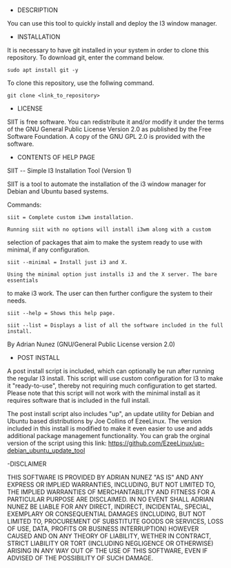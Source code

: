   - DESCRIPTION

You can use this tool to quickly install and deploy the I3 window manager.

  - INSTALLATION

It is necessary to have git installed in your system in order to clone this repository. To download git, enter the command below.

	sudo apt install git -y

To clone this repository, use the follwing command.

	git clone <link_to_repository>

  - LICENSE

SIIT is free software. You can redistribute it and/or modify it under the terms of the GNU General Public License Version 2.0 as
published by the Free Software Foundation. A copy of the GNU GPL 2.0 is provided with the software.

  - CONTENTS OF HELP PAGE

SIIT -- Simple I3 Installation Tool (Version 1)

 SIIT is a tool to automate the installation of the i3 window manager for
Debian and Ubuntu based systems.

Commands: 

    siit = Complete custom i3wm installation.

    Running siit with no options will install i3wm along with a custom
selection of packages that aim to make the system ready to use with minimal,
if any configuration.

    siit --minimal = Install just i3 and X.

    Using the minimal option just installs i3 and the X server. The bare essentials
to make i3 work. The user can then further configure the system to their needs.

    siit --help = Shows this help page.

    siit --list = Displays a list of all the software included in the full install.

By Adrian Nunez (GNU/General Public License version 2.0)

  - POST INSTALL

A post install script is included, which can optionally be run after running the regular I3 install. This script will use custom
configuration for I3 to make it "ready-to-use", thereby not requiring much configuration to get started. Please note that this 
script will not work with the minimal install as it requires software that is included in the full install. 

The post install script also includes "up", an update utility for Debian and Ubuntu based distributions by Joe Collins of EzeeLinux.
The version included in this install is modified to make it even easier to use and adds additional package management functionality. 
You can grab the orginal version of the script using this link: https://github.com/EzeeLinux/up-debian_ubuntu_update_tool


  -DISCLAIMER

THIS SOFTWARE IS PROVIDED BY ADRIAN NUNEZ "AS IS" AND ANY EXPRESS OR IMPLIED WARRANTIES, INCLUDING, BUT NOT LIMITED TO, THE IMPLIED
WARRANTIES OF MERCHANTABILITY AND FITNESS FOR A PARTICULAR PURPOSE ARE DISCLAIMED. IN NO EVENT SHALL ADRIAN NUNEZ BE LIABLE FOR ANY
DIRECT, INDIRECT, INCIDENTAL, SPECIAL, EXEMPLARY OR CONSEQUENTIAL DAMAGES (INCLUDING, BUT NOT LIMITED TO, PROCUREMENT OF SUBSTITUTE
GOODS OR SERVICES, LOSS OF USE, DATA, PROFITS OR BUSINESS INTERRUPTION) HOWEVER CAUSED AND ON ANY THEORY OF LIABILITY, WETHER IN 
CONTRACT, STRICT LIABILITY OR TORT (INCLUDING NEGLIGENCE OR OTHERWISE) ARISING IN ANY WAY OUT OF THE USE OF THIS SOFTWARE, EVEN IF
ADVISED OF THE POSSIBILITY OF SUCH DAMAGE.
 
